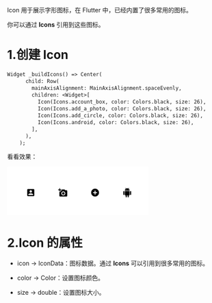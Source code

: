 Icon 用于展示字形图标，在 Flutter 中，已经内置了很多常用的图标。  

你可以通过 **Icons**  引用到这些图标。  

# 1.创建 Icon

```
Widget _buildIcons() => Center(
      child: Row(
        mainAxisAlignment: MainAxisAlignment.spaceEvenly,
        children: <Widget>[
          Icon(Icons.account_box, color: Colors.black, size: 26),
          Icon(Icons.add_a_photo, color: Colors.black, size: 26),
          Icon(Icons.add_circle, color: Colors.black, size: 26),
          Icon(Icons.android, color: Colors.black, size: 26),
        ],
      ),
    );
```

看看效果：  

![](https://raw.githubusercontent.com/chenBingX/img/master/Flutter/Flutter-Icons.png)  


# 2.Icon 的属性

- icon → IconData：图标数据。通过 **Icons** 可以引用到很多常用的图标。  

- color → Color：设置图标颜色。  

- size → double：设置图标大小。